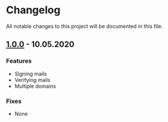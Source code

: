 # Changelog

All notable changes to this project will be documented in this file.

## <a name="v1-0-0"></a> [1.0.0](https://github.com/bloodhunterd/froxlor-mail-dkim-docker/releases/tag/1.0.0) - 10.05.2020

### Features
* Signing mails
* Verifying mails
* Multiple domains

### Fixes
* None
